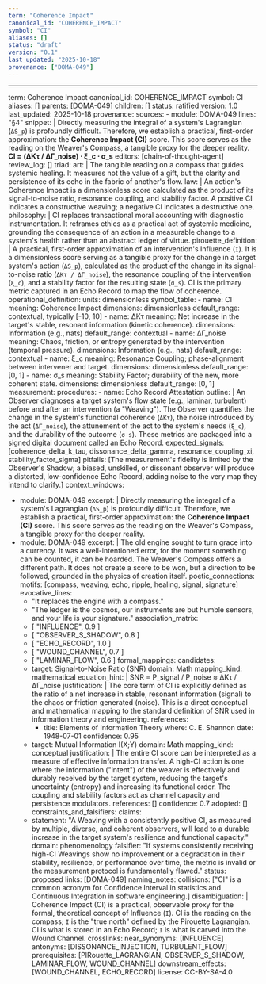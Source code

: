 ```yaml
---
term: "Coherence Impact"
canonical_id: "COHERENCE_IMPACT"
symbol: "CI"
aliases: []
status: "draft"
version: "0.1"
last_updated: "2025-10-18"
provenance: ["DOMA-049"]
---
```


---
term: Coherence Impact
canonical_id: COHERENCE_IMPACT
symbol: CI
aliases: []
parents: [DOMA-049]
children: []
status: ratified
version: 1.0
last_updated: 2025-10-18
provenance:
  sources:
    - module: DOMA-049
      lines: "§4"
      snippet: |
        Directly measuring the integral of a system's Lagrangian (`ΔS_p`) is profoundly difficult. Therefore, we establish a practical, first-order approximation: the **Coherence Impact (CI)** score. This score serves as the reading on the Weaver's Compass, a tangible proxy for the deeper reality.
        **CI = (ΔKτ / ΔΓ_noise) ⋅ ξ_c ⋅ σ_s**
  editors: [chain-of-thought-agent]
  review_log: []
triad:
  art: |
    The tangible reading on a compass that guides systemic healing. It measures not the value of a gift, but the clarity and persistence of its echo in the fabric of another's flow.
  law: |
    An action's Coherence Impact is a dimensionless score calculated as the product of its signal-to-noise ratio, resonance coupling, and stability factor. A positive CI indicates a constructive weaving; a negative CI indicates a destructive one.
  philosophy: |
    CI replaces transactional moral accounting with diagnostic instrumentation. It reframes ethics as a practical act of systemic medicine, grounding the consequence of an action in a measurable change to a system's health rather than an abstract ledger of virtue.
pirouette_definition: |
  A practical, first-order approximation of an intervention's Influence (`I`). It is a dimensionless score serving as a tangible proxy for the change in a target system's action (`ΔS_p`), calculated as the product of the change in its signal-to-noise ratio (`ΔKτ / ΔΓ_noise`), the resonance coupling of the intervention (`ξ_c`), and a stability factor for the resulting state (`σ_s`). CI is the primary metric captured in an Echo Record to map the flow of coherence.
operational_definition:
  units: dimensionless
  symbol_table:
    - name: CI
      meaning: Coherence Impact
      dimensions: dimensionless
      default_range: contextual, typically [-10, 10]
    - name: ΔKτ
      meaning: Net increase in the target's stable, resonant information (kinetic coherence).
      dimensions: Information (e.g., nats)
      default_range: contextual
    - name: ΔΓ_noise
      meaning: Chaos, friction, or entropy generated by the intervention (temporal pressure).
      dimensions: Information (e.g., nats)
      default_range: contextual
    - name: ξ_c
      meaning: Resonance Coupling; phase-alignment between intervener and target.
      dimensions: dimensionless
      default_range: [0, 1]
    - name: σ_s
      meaning: Stability Factor; durability of the new, more coherent state.
      dimensions: dimensionless
      default_range: [0, 1]
  measurement:
    procedures:
      - name: Echo Record Attestation
        outline: |
          An Observer diagnoses a target system's flow state (e.g., laminar, turbulent) before and after an intervention (a "Weaving"). The Observer quantifies the change in the system's functional coherence (`ΔKτ`), the noise introduced by the act (`ΔΓ_noise`), the attunement of the act to the system's needs (`ξ_c`), and the durability of the outcome (`σ_s`). These metrics are packaged into a signed digital document called an Echo Record.
        expected_signals: [coherence_delta_k_tau, dissonance_delta_gamma, resonance_coupling_xi, stability_factor_sigma]
        pitfalls: [The measurement's fidelity is limited by the Observer's Shadow; a biased, unskilled, or dissonant observer will produce a distorted, low-confidence Echo Record, adding noise to the very map they intend to clarify.]
context_windows:
  - module: DOMA-049
    excerpt: |
      Directly measuring the integral of a system's Lagrangian (`ΔS_p`) is profoundly difficult. Therefore, we establish a practical, first-order approximation: the **Coherence Impact (CI)** score. This score serves as the reading on the Weaver's Compass, a tangible proxy for the deeper reality.
  - module: DOMA-049
    excerpt: |
      The old engine sought to turn grace into a currency. It was a well-intentioned error, for the moment something can be counted, it can be hoarded. The Weaver's Compass offers a different path. It does not create a score to be won, but a direction to be followed, grounded in the physics of creation itself.
poetic_connections:
  motifs: [compass, weaving, echo, ripple, healing, signal, signature]
  evocative_lines:
    - "It replaces the engine with a compass."
    - "The ledger is the cosmos, our instruments are but humble sensors, and your life is your signature."
  association_matrix:
    - [ "INFLUENCE", 0.9 ]
    - [ "OBSERVER_S_SHADOW", 0.8 ]
    - [ "ECHO_RECORD", 1.0 ]
    - [ "WOUND_CHANNEL", 0.7 ]
    - [ "LAMINAR_FLOW", 0.6 ]
formal_mappings:
  candidates:
    - target: Signal-to-Noise Ratio (SNR)
      domain: Math
      mapping_kind: mathematical
      equation_hint: |
        SNR = P_signal / P_noise ≈ ΔKτ / ΔΓ_noise
      justification: |
        The core term of CI is explicitly defined as the ratio of a net increase in stable, resonant information (signal) to the chaos or friction generated (noise). This is a direct conceptual and mathematical mapping to the standard definition of SNR used in information theory and engineering.
      references:
        - title: Elements of Information Theory
          where: C. E. Shannon
          date: 1948-07-01
      confidence: 0.95
    - target: Mutual Information I(X;Y)
      domain: Math
      mapping_kind: conceptual
      justification: |
        The entire CI score can be interpreted as a measure of effective information transfer. A high-CI action is one where the information ("intent") of the weaver is effectively and durably received by the target system, reducing the target's uncertainty (entropy) and increasing its functional order. The coupling and stability factors act as channel capacity and persistence modulators.
      references: []
      confidence: 0.7
  adopted: []
constraints_and_falsifiers:
  claims:
    - statement: "A Weaving with a consistently positive CI, as measured by multiple, diverse, and coherent observers, will lead to a durable increase in the target system's resilience and functional capacity."
      domain: phenomenology
      falsifier: "If systems consistently receiving high-CI Weavings show no improvement or a degradation in their stability, resilience, or performance over time, the metric is invalid or the measurement protocol is fundamentally flawed."
      status: proposed
      links: [DOMA-049]
naming_notes:
  collisions: ["CI" is a common acronym for Confidence Interval in statistics and Continuous Integration in software engineering.]
  disambiguation: |
    Coherence Impact (CI) is a practical, observable proxy for the formal, theoretical concept of Influence (`I`). CI is the reading on the compass; `I` is the "true north" defined by the Pirouette Lagrangian. CI is what is stored in an Echo Record; `I` is what is carved into the Wound Channel.
crosslinks:
  near_synonyms: [INFLUENCE]
  antonyms: [DISSONANCE_INJECTION, TURBULENT_FLOW]
  prerequisites: [PIRouette_LAGRANGIAN, OBSERVER_S_SHADOW, LAMINAR_FLOW, WOUND_CHANNEL]
  downstream_effects: [WOUND_CHANNEL, ECHO_RECORD]
license: CC-BY-SA-4.0